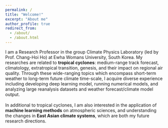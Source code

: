 ```yaml
---
permalink: /
title: "Welcome!"
excerpt: "About me"
author_profile: true
redirect_from: 
  - /about/
  - /about.html
---
```


I am a Research Professor in the group Climate Physics Laboratory (led by Prof. Chang-Hoi Ho) at Ewha Womans University, South Korea. My researches are related to <b>tropical cyclones</b>: medium-range track forecast, climatology, extratropical transition, genesis, and their impact on regional air quality. Through these wide-ranging topics which encompass short-term weather to long-term future climate time-scale, I acquire diverse experience including developing deep learning model, running numerical models, and analyzing large reanalysis datasets and weather forecast/climate model output.
<br><br>
In additional to tropical cyclones, I am also interested in the application of <b>machine learning methods</b> on atmospheric sciences, and understanding the changes in <b>East Asian climate systems</b>, which are both my future research directions.
